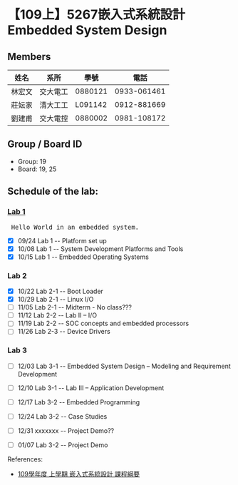 # 【109上】5267嵌入式系統設計 Embedded System Design

## Members
| 姓名   | 系所     | 學號    | 電話        |
|--------|----------|---------|-------------|
| 林宏文 | 交大電工 | 0880121 | 0933-061461 |
| 莊妘家 | 清大工工 | L091142 | 0912-881669 |
| 劉建甫 | 交大電控 | 0880002 | 0981-108172 |

## Group / Board ID
* Group: 19
* Board: 19, 25

## Schedule of the lab:
### [Lab 1](https://github.com/TommyLin/EmbeddedSystem2020/blob/main/lab1/doc/109_lab_1.pdf)
<pre> Hello World in an embedded system. </pre>
- [X] 09/24 Lab 1 -- Platform set up
- [X] 10/08 Lab 1 -- System Development Platforms and Tools
- [X] 10/15 Lab 1 -- Embedded Operating Systems

### Lab 2
- [X] 10/22 Lab 2-1 -- Boot Loader
- [X] 10/29 Lab 2-1 -- Linux I/O
- [ ] 11/05 Lab 2-1 -- Midterm - No class???
- [ ] 11/12 Lab 2-2 -- Lab II – I/O
- [ ] 11/19 Lab 2-2 -- SOC concepts and embedded processors
- [ ] 11/26 Lab 2-3 -- Device Drivers

### Lab 3
- [ ] 12/03 Lab 3-1 -- Embedded System Design – Modeling and Requirement Development
- [ ] 12/10 Lab 3-1 -- Lab III – Application Development
- [ ] 12/17 Lab 3-2 -- Embedded Programming
- [ ] 12/24 Lab 3-2 -- Case Studies
- [ ] 12/31 xxxxxxx -- Project Demo??
- [ ] 01/07 Lab 3-2 -- Project Demo


References:
* [109學年度 上學期 嵌入式系統設計 課程綱要](https://timetable.nctu.edu.tw/?r=main/crsoutline&Acy=109&Sem=1&CrsNo=5267&lang=zh-tw)
